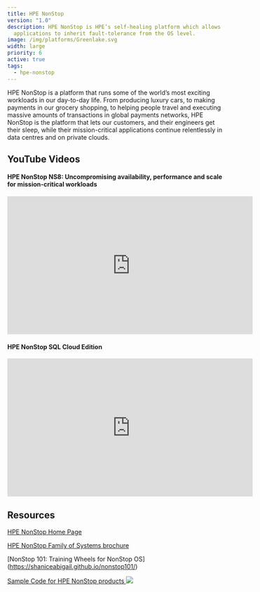 ```yaml
---
title: HPE NonStop
version: "1.0"
description: HPE NonStop is HPE’s self-healing platform which allows
  applications to inherit fault-tolerance from the OS level.
image: /img/platforms/Greenlake.svg
width: large
priority: 6
active: true
tags:
  - hpe-nonstop
---
```

HPE NonStop is a platform that runs some of the world’s most exciting workloads in our day-to-day life. From producing luxury cars, to making payments in our grocery shopping, to helping people travel and executing massive amounts of transactions in global payments networks, HPE NonStop is the platform that lets our customers, and their engineers get their sleep, while their mission-critical applications continue relentlessly in data centres and on private clouds.

## YouTube Videos

#### HPE NonStop NS8: Uncompromising availability, performance and scale for mission-critical workloads

<iframe width="560" height="315" src="https://www.youtube.com/embed/M5vq2OxwTDI?si=b6dNXHoU3F_lJVrS" title="YouTube video player" frameborder="0" allow="accelerometer; autoplay; clipboard-write; encrypted-media; gyroscope; picture-in-picture; web-share" referrerpolicy="strict-origin-when-cross-origin" allowfullscreen></iframe>

#### HPE NonStop SQL Cloud Edition

<iframe width="560" height="315" src="https://www.youtube.com/embed/5b-h20SduTc" title="YouTube video player" frameborder="0" allow="accelerometer; autoplay; clipboard-write; encrypted-media; gyroscope; picture-in-picture; web-share" allowfullscreen></iframe>

## Resources

[HPE NonStop Home Page](https://www.hpe.com/us/en/servers/nonstop.html)

[HPE NonStop Family of Systems brochure](https://www.hpe.com/psnow/doc/4aa4-2988enw)

[NonStop 101: Training Wheels for NonStop OS]
(https://shaniceabigail.github.io/nonstop101/)

[Sample Code for HPE NonStop products ![](Github)](https://github.com/HewlettPackard/NonStop)